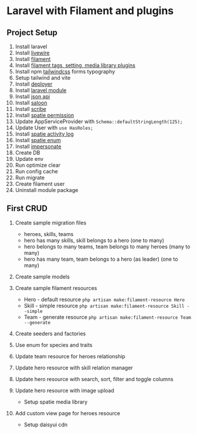 # Laravel with Filament and plugins

## Project Setup

1. Install laravel
2. Install [livewire](https://laravel-livewire.com/docs/2.x/installation)
3. Install [filament](https://filamentphp.com/docs/2.x/admin/installation#installation)
4. Install [filament tags, setting, media library plugins](https://gist.github.com/Z3d0X/3981de122991b0a616aa69277335569c)
5. Install npm [tailwindcss](https://tailwindcss.com/docs/installation) forms typography
6. Setup tailwind and vite
7. Install [deployer](https://deployer.org/docs/7.x/installation)
8. Install [laravel module](https://nwidart.com/laravel-modules/v6/installation-and-setup)
9. Install [json api](https://laraveljsonapi.io/docs/2.0/getting-started/)
10. Install [saloon](https://docs.saloon.dev/getting-started/getting-started)
11. Install [scribe](https://scribe.knuckles.wtf/laravel/)
12. Install [spatie permission](https://spatie.be/docs/laravel-permission/v5/installation-laravel)
13. Update AppServiceProvider with `Schema::defaultStringLength(125);`
14. Update User with `use HasRoles;`
15. Install [spatie activity log](https://spatie.be/docs/laravel-activitylog/v4/installation-and-setup)
16. Install [spatie enum](https://github.com/spatie/laravel-enum)
17. Install [impersonate](https://github.com/404labfr/laravel-impersonate)
18. Create DB
19. Update env
20. Run optimize clear
21. Run config cache
22. Run migrate
23. Create filament user
24. Uninstall module package

## First CRUD

1. Create sample migration files

    - heroes, skills, teams
    - hero has many skills, skill belongs to a hero (one to many)
    - hero belongs to many teams, team belongs to many heroes (many to many)
    - hero has many team, team belongs to a hero (as leader) (one to many)

1. Create sample models
1. Create sample filament resources

    - Hero - default resource `php artisan make:filament-resource Hero`
    - Skill - simple resource `php artisan make:filament-resource Skill --simple`
    - Team - generate resource `php artisan make:filament-resource Team --generate`

1. Create seeders and factories
1. Use enum for species and traits
1. Update team resource for heroes relationship
1. Update hero resource with skill relation manager
1. Update hero resource with search, sort, filter and toggle columns
1. Update hero resource with image upload

    - Setup spatie media library

1. Add custom view page for heroes resource
    - Setup daisyui cdn
